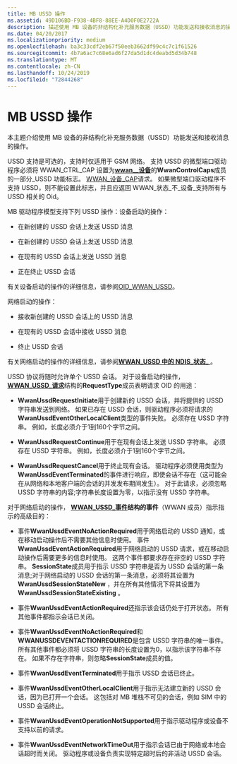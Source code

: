 ```yaml
---
title: MB USSD 操作
ms.assetid: 49D106BD-F938-4BF8-88EE-A4D0F0E2722A
description: 描述使用 MB 设备的非结构化补充服务数据（USSD）功能发送和接收消息的操作
ms.date: 04/20/2017
ms.localizationpriority: medium
ms.openlocfilehash: ba3c33cdf2eb67f50eeb3662df99c4c7c1f61526
ms.sourcegitcommit: 4b7a6ac7c68e6ad6f27da5d1dc4deabd5d34b748
ms.translationtype: MT
ms.contentlocale: zh-CN
ms.lasthandoff: 10/24/2019
ms.locfileid: "72844268"
---
```

# <a name="mb-ussd-operations"></a>MB USSD 操作


本主题介绍使用 MB 设备的非结构化补充服务数据（USSD）功能发送和接收消息的操作。

USSD 支持是可选的，支持时仅适用于 GSM 网络。 支持 USSD 的微型端口驱动程序必须将 WWAN\_CTRL\_CAP 设置为[**wwan\_\_设备**](https://docs.microsoft.com/windows-hardware/drivers/ddi/wwan/ns-wwan-_wwan_device_caps)的**WwanControlCaps**成员的一部分\_USSD 功能标志。 [WWAN\_设备\_CAP](https://docs.microsoft.com/windows-hardware/drivers/network/oid-wwan-device-caps)请求。 如果微型端口驱动程序不支持 USSD，则不能设置此标志，并且应返回 WWAN\_状态\_不\_设备\_支持所有与 USSD 相关的 Oid。

MB 驱动程序模型支持下列 USSD 操作：设备启动的操作：

-   在新创建的 USSD 会话上发送 USSD 消息

-   在新创建的 USSD 会话上发送 USSD 消息

-   在现有的 USSD 会话上发送 USSD 消息

-   正在终止 USSD 会话

有关设备启动的操作的详细信息，请参阅[OID\_WWAN\_USSD](https://docs.microsoft.com/windows-hardware/drivers/network/oid-wwan-ussd)。

网络启动的操作：

-   接收新创建的 USSD 会话上的 USSD 消息

-   在现有的 USSD 会话中接收 USSD 消息

-   终止 USSD 会话

有关网络启动的操作的详细信息，请参阅[**WWAN\_USSD 中的 NDIS\_状态\_** ](https://docs.microsoft.com/windows-hardware/drivers/network/ndis-status-wwan-ussd)。

USSD 协议将随时允许单个 USSD 会话。 对于设备启动的操作， [**WWAN\_USSD\_请求**](https://docs.microsoft.com/windows-hardware/drivers/ddi/wwan/ns-wwan-_wwan_ussd_request)结构的**RequestType**成员表明请求 OID 的用途：

-   **WwanUssdRequestInitiate**用于创建新的 USSD 会话，并将提供的 USSD 字符串发送到网络。 如果已存在 USSD 会话，则驱动程序必须将请求的**WwanUssdEventOtherLocalClient**类型的事件失败。 必须存在 USSD 字符串。 例如，长度必须介于1到160个字节之间。

-   **WwanUssdRequestContinue**用于在现有会话上发送 USSD 字符串。 必须存在 USSD 字符串。 例如，长度必须介于1到160个字节之间。

-   **WwanUssdRequestCancel**用于终止现有会话。 驱动程序必须使用类型为**WwanUssdEventTerminated**的事件进行响应，即使会话不存在（这可能会在从网络和本地客户端的会话的并发发布期间发生）。 对于此请求，必须忽略 USSD 字符串的内容;字符串长度设置为零，以指示没有 USSD 字符串。

对于网络启动的操作， [**WWAN\_USSD\_事件**](https://docs.microsoft.com/windows-hardware/drivers/ddi/wwan/ns-wwan-_wwan_ussd_event)**结构的事件**（WWAN 成员）指示指示的高级目的：

-   事件**WwanUssdEventNoActionRequired**用于网络启动的 USSD 通知，或在移动启动操作后不需要其他信息时使用。 事件**WwanUssdEventActionRequired**用于网络启动的 USSD 请求，或在移动启动操作后需要更多的信息时使用。 这两个事件都要求存在非空的 USSD 字符串。 **SessionState**成员用于指示 USSD 字符串是否为 USSD 会话的第一条消息;对于网络启动的 USSD 会话的第一条消息，必须将其设置为**WwanUssdSessionStateNew** ，并在所有其他情况下将其设置为**WwanUssdSessionStateExisting** 。

-   事件**WwanUssdEventActionRequired**还指示该会话仍处于打开状态。 所有其他事件都指示会话已关闭。

-   事件**WwanUssdEventNoActionRequired**和**WWANUSSDEVENTACTIONREQUIRED**是包含 USSD 字符串的唯一事件。 所有其他事件都必须将 USSD 字符串的长度设置为0，以指示该字符串不存在。 如果不存在字符串，则忽略**SessionState**成员的值。

-   事件**WwanUssdEventTerminated**用于指示 USSD 会话已终止。

-   事件**WwanUssdEventOtherLocalClient**用于指示无法建立新的 USSD 会话，因为已打开一个会话。 这包括对 MB 堆栈不可见的会话，例如 SIM 中的 USSD 会话终止。

-   事件**WwanUssdEventOperationNotSupported**用于指示驱动程序或设备不支持以前的请求。

-   事件**WwanUssdEventNetworkTimeOut**用于指示会话已由于网络或本地会话超时而关闭。 驱动程序或设备负责实现特定超时后的非活动 USSD 会话。

 

 





